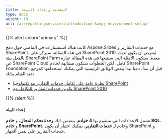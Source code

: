 ```yaml
---
title: المقدمة وإعداد البيئة
type: docs
weight: 10
url: /ar/reportingservices/introduction-&amp;-environment-setup/
---
```


{{% alert color="primary" %}} 

كانت هناك استفسارات في الماضي حول دمج Aspose.Slides مع خدمات التقارير و SharePoint. في هذه المقالة، سنركز على SharePoint 2010. يُفترض أن يكون لديك بالفعل بيئة SharePoint Farm معدة. ستكون الأمثلة التي سنتبعها في هذه المقالة عبارة عن SharePoint Cloud كامل، لكن الخطوات ستكون مشابهة لخادم SharePoint Foundation. قبل أن نبدأ، دعنا نبدأ ببعض الوثائق الرئيسية التي يمكنك استخدامها كمرجع عند القيام بذلك: 

- [نظرة عامة على تكامل خدمات التقارير مع تكنولوجيا SharePoint](https://docs.microsoft.com/en-us/previous-versions/sql/sql-server-2008-r2/bb326358(v=sql.105))  
- [تكوين خدمات التقارير للتكامل مع SharePoint 2010](https://docs.microsoft.com/en-us/previous-versions/sql/)

{{% /alert %}} 
#### **إعداد البيئة**
تشمل الإعدادات التي سنقوم بها **4 خوادم**. يتضمن ذلك **وحدة تحكم المجال**، و **خادم SQL**، و **خادم SharePoint**، وخادم لـ **خدمات التقارير**. يمكنك اختيار أن يكون SharePoint و خدمات التقارير على نفس الجهاز. 